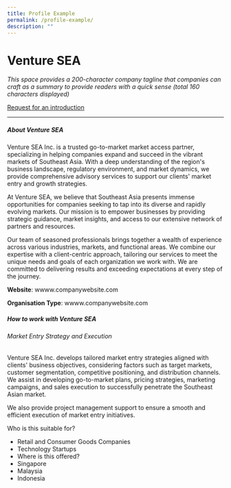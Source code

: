 ```yaml
---
title: Profile Example
permalink: /profile-example/
description: ""
---
```

# Venture SEA

*This space provides a 200-character company tagline that companies can craft as a summary to provide readers with a quick sense (total 160 characters displayed)*

[Request for an introduction](d)

------

##### About Venture SEA

Venture SEA Inc. is a trusted go-to-market market access partner, specializing in helping companies expand and succeed in the vibrant markets of Southeast Asia. With a deep understanding of the region's business landscape, regulatory environment, and market dynamics, we provide comprehensive advisory services to support our clients' market entry and growth strategies.

At Venture SEA, we believe that Southeast Asia presents immense opportunities for companies seeking to tap into its diverse and rapidly evolving markets. Our mission is to empower businesses by providing strategic guidance, market insights, and access to our extensive network of partners and resources.

Our team of seasoned professionals brings together a wealth of experience across various industries, markets, and functional areas. We combine our expertise with a client-centric approach, tailoring our services to meet the unique needs and goals of each organization we work with. We are committed to delivering results and exceeding expectations at every step of the journey.

**Website**: wwww.companywebsite.com

**Organisation Type**: wwww.companywebsite.com

##### How to work with Venture SEA

###### Market Entry Strategy and Execution  
Venture SEA Inc. develops tailored market entry strategies aligned with clients' business objectives, considering factors such as target markets, customer segmentation, competitive positioning, and distribution channels.  
We assist in developing go-to-market plans, pricing strategies, marketing campaigns, and sales execution to successfully penetrate the Southeast Asian market.  

We also provide project management support to ensure a smooth and efficient execution of market entry initiatives.  

Who is this suitable for?  
* Retail and Consumer Goods Companies  
* Technology Startups  
* Where is this offered?  
* Singapore  
* Malaysia  
* Indonesia